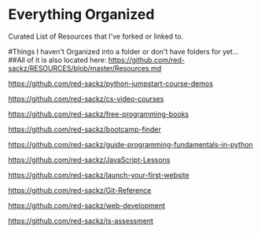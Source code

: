 # Everything Organized

Curated List of Resources that I've forked or linked to.


#Things I haven't Organized into a folder or don't have folders for yet... 
##All of it is also located here: https://github.com/red-sackz/RESOURCES/blob/master/Resources.md

https://github.com/red-sackz/python-jumpstart-course-demos

https://github.com/red-sackz/cs-video-courses

https://github.com/red-sackz/free-programming-books

https://github.com/red-sackz/bootcamp-finder

https://github.com/red-sackz/guide-programming-fundamentals-in-python

https://github.com/red-sackz/JavaScript-Lessons

https://github.com/red-sackz/launch-your-first-website

https://github.com/red-sackz/Git-Reference

https://github.com/red-sackz/web-development

https://github.com/red-sackz/js-assessment
